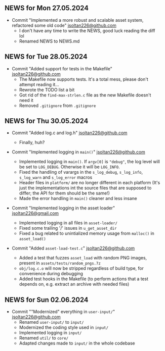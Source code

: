 ## NEWS for Mon 27.05.2024

* Commit "Implemented a more robust and scalable asset system, refactored some old code" <jsoltan226@github.com>
    * I don't have any time to write the NEWS, good luck reading the diff lol
    * Renamed NEWS to NEWS.md

## NEWS for Tue 28.05.2024

* Commit "Added support for tests in the Makefile" <jsoltan226@github.com>
    * The Makefile now supports tests. It's a total mess, please don't attempt reading it...
    * Rewrote the TODO list a bit
    * Got rid of the `find-max-strlen.c` file as the new Makefile doesn't need it
    * Removed `.gitignore` from `.gitignore`

## NEWS for Thu 30.05.2024

* Commit "Added log.c and log.h" <jsoltan226@github.com>
    * Finally, huh?

* Commit "Implemented logging in `main()`" <jsoltan226@github.com>
    * Implemented logging in `main()`. If `argv[0]` is `"debug"`, the log level will be set to `LOG_DEBUG`. Otherwise it will be `LOG_INFO`.
    * Fixed the handling of varargs in the `s_log_debug`, `s_log_info`, `s_log_warn` and `s_log_error` macros
    * Header files in `platform/` are no longer different in each platform (It's just the implementations int the source files that are supposed to differ; the API for them should be the same!)
    * Made the error handling in `main()` cleaner and less insane

* Commit "Implemented logging in the asset loader" <jsoltan226@gmail.com>
    * Implemented logging in all files in `asset-loader/`
    * Fixed some trailing '/' issues in `u_get_asset_dir`
    * Fixed a bug related to unintialized memory usage from `malloc()` in `asset_load()`

* Commit "Added `asset-load-test.c`" <jsoltan226@github.com>
    * Added a test that fuzzes `asset_load` with random PNG images, present in `assets/tests/random_pngs.7z`
    * `obj/log.c.o` will now be stripped regardless of build type, for convenience during debugging
    * Added test hooks in the Makefile (to perform actions that a test depends on, e.g. extract an archive with needed files)

## NEWS for Sun 02.06.2024

* Commit ""Modernized" everything in `user-input/`" <jsoltan226@github.com>
    * Renamed `user-input/` to `input/`
    * Modernized the coding style used in `input/`
    * Implemented logging in `input/`
    * Renamed `util/` to `core/`
    * Adapted changes made to `input/` in the whole codebase
